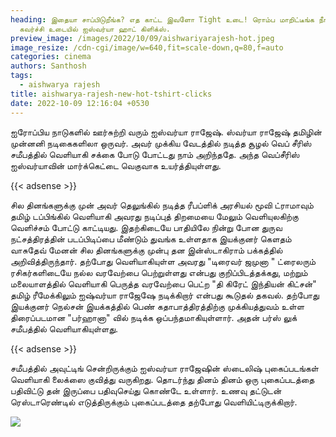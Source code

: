 ```yaml
---
heading: இதையா சாப்பிடுறீங்க? எத காட்ட இவளோ Tight உடை! ரொம்ப மாறிட்டீங்க நீங்க!
  கவர்ச்சி உடையில் ஐஸ்வர்யா ஹாட் கிளிக்ஸ்.
preview_image: /images/2022/10/09/aishwariyarajesh-hot.jpeg
image_resize: /cdn-cgi/image/w=640,fit=scale-down,q=80,f=auto
categories: cinema
authors: Santhosh
tags:
  - aishwarya rajesh
title: aishwarya-rajesh-new-hot-tshirt-clicks
date: 2022-10-09 12:16:04 +0530
---
```

ஐரோப்பிய நாடுகளில் ஊர்சுற்றி வரும் ஐஸ்வர்யா ராஜேஷ்.
ஸ்வர்யா ராஜேஷ் தமிழின் முன்னனி நடிகைகளிலா ஒருவர். அவர் முக்கிய வேடத்தில் நடித்த சூழல் வெப் சீரிஸ்  சமீபத்தில் வெளியாகி சக்கை போடு போட்டது நாம் அறிந்ததே. அந்த வெப்சீரிஸ் ஐஸ்வர்யாவின் மார்க்கெட்டை வெகுவாக உயர்த்தியுள்ளது.

{{< adsense >}}


சில தினங்களுக்கு முன்  அவர் தெலுங்கில் நடித்த ரீபப்ளிக் அரசியல் மூவி ட்ராமாவும் தமிழ் டப்பிங்கில் வெளியாகி அவரது நடிப்புத் திறமையை மேலும் வெளியுலகிற்கு வெளிச்சம் போட்டு காட்டியது. இதற்கிடையே பாதியிலே நின்று போன துருவ நட்சத்திரத்தின் படப்பிடிப்பை மீண்டும் துவங்க உள்ளதாக  இயக்குனர் கெளதம் வாசுதேவ் மேனன் சில தினங்களுக்கு முன்பு தன இன்ஸ்டாகிராம் பக்கத்தில் அறிவித்திருந்தார். தற்போது வெளியாகியுள்ள அவரது "டிரைவர் ஜமுனா " ட்ரைலரும் ரசிகர்களிடையே நல்ல வரவேற்பை பெற்றுள்ளது என்பது குறிப்பிடத்தக்கது, மற்றும் மலையாளத்தில் வெளியாகி பெருத்த வரவேற்பை பெட்ற  "தி கிரேட் இந்தியன் கிட்சன்" தமிழ் ரீமேக்கிலும் ஐஷ்வர்யா ராஜேஷே நடிக்கிறார் என்பது கூடுதல் தகவல். தற்போது இயக்குனர் நெல்சன் இயக்கத்தில் பெண் கதாபாத்திரத்திற்கு முக்கியத்துவம் உள்ள திரைப்படமான "பர்ஹானா" வில் நடிக்க ஒப்பந்தமாகியுள்ளார். அதன் பர்ஸ் லுக் சமீபத்தில் வெளியாகியுள்ளது.

{{< adsense >}}


சமீபத்தில் அவுட்டிங் சென்றிருக்கும் ஐஸ்வர்யா ராஜேஷின் ஸ்டைலிஷ் புகைப்படங்கள் வெளியாகி லைக்ஸை குவித்து வருகிறது. தொடர்ந்து தினம் தினம் ஒரு புகைப்படத்தை பதிவிட்டு தன் இருப்பை பதிவுசெய்து கொண்டே உள்ளார். உணவு தட்டுடன் ரெஸ்டாரெண்டில் எடுத்திருக்கும் புகைப்படத்தை தற்போது வெளியிட்டிருக்கிறார்.

![](/images/2022/10/09/aishwarya-rajesh-new-hot-tshirt-clicks.jpeg)